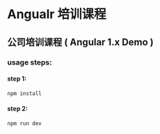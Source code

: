 # Angualr 培训课程
公司培训课程 ( Angular 1.x Demo )
---

### usage steps:
#### step 1:
```
npm install
```
#### step 2:
```
npm run dev
```
